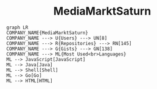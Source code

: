 <h1 align="center">MediaMarktSaturn</h1>

```mermaid
graph LR
COMPANY_NAME{MediaMarktSaturn}
COMPANY_NAME ---> U{Users} ---> UN[8]
COMPANY_NAME ---> R{Repositories} ---> RN[145]
COMPANY_NAME ---> G{Gists} ---> GN[138]
COMPANY_NAME ---> ML{Most Used<br>Languages}
ML --> JavaScript[JavaScript]
ML --> Java[Java]
ML --> Shell[Shell]
ML --> Go[Go]
ML --> HTML[HTML]
```
